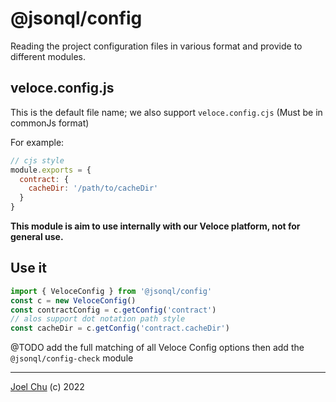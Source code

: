 # @jsonql/config

Reading the project configuration files in various format and provide to different modules.

## veloce.config.js

This is the default file name; we also support `veloce.config.cjs` (Must be in commonJs format)

For example:

```js
// cjs style
module.exports = {
  contract: {
    cacheDir: '/path/to/cacheDir'
  }
}
```

**This module is aim to use internally with our Veloce platform, not for general use.**

## Use it

```ts
import { VeloceConfig } from '@jsonql/config'
const c = new VeloceConfig()
const contractConfig = c.getConfig('contract')
// alos support dot notation path style
const cacheDir = c.getConfig('contract.cacheDir')

```

@TODO add the full matching of all Veloce Config options then add the `@jsonql/config-check` module 

---

[Joel Chu](https://joelchu.com) (c) 2022
